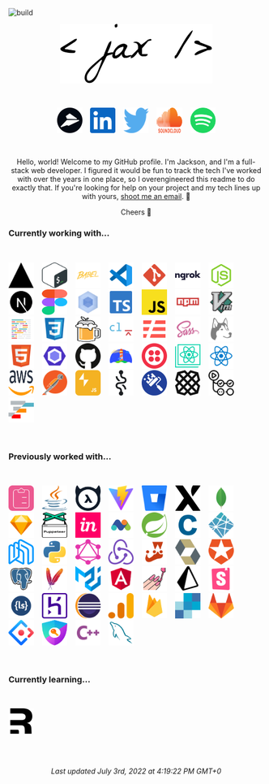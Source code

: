![build](https://github.com/jacksonblankenship/jacksonblankenship/actions/workflows/build.yml/badge.svg)<br/><p align=center><img src="./assets/_.svg" alt="Jackson Blankenship" width=300 /></p><br><p align=center><a href="https://flylance.com/"><img src="./assets/flylance.svg" alt="flylance" width=50 height=50 /></a>&nbsp;&nbsp;&nbsp;&nbsp;<a href="https://www.linkedin.com/in/jacksonblankenship/"><img src="./assets/linkedin.svg" alt="linkedin" width=50 height=50 /></a>&nbsp;&nbsp;&nbsp;&nbsp;<a href="https://twitter.com/env_jackson"><img src="./assets/twitter.svg" alt="twitter" width=50 height=50 /></a>&nbsp;&nbsp;&nbsp;&nbsp;<a href="https://soundcloud.com/jacksonblankenship"><img src="./assets/soundcloud.svg" alt="soundcloud" width=50 height=50 /></a>&nbsp;&nbsp;&nbsp;&nbsp;<a href="https://open.spotify.com/user/1240355717?si=Vf0XhUsDRnGYHza5j5STIQ"><img src="./assets/spotify.svg" alt="spotify" width=50 height=50 /></a></p><br><p align=center>Hello, world! Welcome to my GitHub profile. I'm Jackson, and I'm a full-stack web developer. I figured it would be fun to track the tech I've worked with over the years in one place, so I overengineered this readme to do exactly that. If you're looking for help on your project and my tech lines up with yours, <a href="mailto:jacksblan@gmail.com">shoot me an email</a>. 🚀</p><p align=center>Cheers 👋</p><h3>Currently working with...</h3><br><p ><a href="https://vercel.com/"><img src="./assets/vercel.svg" alt="vercel" width=50 height=50 /></a>&nbsp;&nbsp;&nbsp;&nbsp;<a href="https://en.wikipedia.org/wiki/Bash_(Unix_shell)"><img src="./assets/bash.svg" alt="bash" width=50 height=50 /></a>&nbsp;&nbsp;&nbsp;&nbsp;<a href="https://babeljs.io/"><img src="./assets/babel.svg" alt="babel" width=50 height=50 /></a>&nbsp;&nbsp;&nbsp;&nbsp;<a href="https://code.visualstudio.com/"><img src="./assets/vscode.svg" alt="vscode" width=50 height=50 /></a>&nbsp;&nbsp;&nbsp;&nbsp;<a href="https://git-scm.com/"><img src="./assets/git.svg" alt="git" width=50 height=50 /></a>&nbsp;&nbsp;&nbsp;&nbsp;<a href="https://ngrok.com/"><img src="./assets/ngrok.svg" alt="ngrok" width=50 height=50 /></a>&nbsp;&nbsp;&nbsp;&nbsp;<a href="https://nodejs.org/en/"><img src="./assets/node.svg" alt="node" width=50 height=50 /></a>&nbsp;&nbsp;&nbsp;&nbsp;<a href="https://nextjs.org/"><img src="./assets/next.svg" alt="next" width=50 height=50 /></a>&nbsp;&nbsp;&nbsp;&nbsp;<a href="https://www.figma.com/"><img src="./assets/figma.svg" alt="figma" width=50 height=50 /></a>&nbsp;&nbsp;&nbsp;&nbsp;<a href="https://webpack.js.org/"><img src="./assets/webpack.svg" alt="webpack" width=50 height=50 /></a>&nbsp;&nbsp;&nbsp;&nbsp;<a href="https://www.typescriptlang.org/"><img src="./assets/typescript.svg" alt="typescript" width=50 height=50 /></a>&nbsp;&nbsp;&nbsp;&nbsp;<a href="https://www.javascript.com/"><img src="./assets/javascript.svg" alt="javascript" width=50 height=50 /></a>&nbsp;&nbsp;&nbsp;&nbsp;<a href="https://www.npmjs.com/"><img src="./assets/npm.svg" alt="npm" width=50 height=50 /></a>&nbsp;&nbsp;&nbsp;&nbsp;<a href="https://en.wikipedia.org/wiki/Vim_(text_editor)"><img src="./assets/vim.svg" alt="vim" width=50 height=50 /></a>&nbsp;&nbsp;&nbsp;&nbsp;<a href="https://prettier.io/"><img src="./assets/prettier.svg" alt="prettier" width=50 height=50 /></a>&nbsp;&nbsp;&nbsp;&nbsp;<a href="https://en.wikipedia.org/wiki/CSS"><img src="./assets/css3.svg" alt="css3" width=50 height=50 /></a>&nbsp;&nbsp;&nbsp;&nbsp;<a href="https://brew.sh/"><img src="./assets/homebrew.svg" alt="homebrew" width=50 height=50 /></a>&nbsp;&nbsp;&nbsp;&nbsp;<a href="https://commitlint.js.org/"><img src="./assets/commitlint.svg" alt="commitlint" width=50 height=50 /></a>&nbsp;&nbsp;&nbsp;&nbsp;<a href="https://www.serverless.com/"><img src="./assets/serverless.svg" alt="serverless" width=50 height=50 /></a>&nbsp;&nbsp;&nbsp;&nbsp;<a href="https://sass-lang.com/"><img src="./assets/sass.svg" alt="sass" width=50 height=50 /></a>&nbsp;&nbsp;&nbsp;&nbsp;<a href="https://typicode.github.io/husky/"><img src="./assets/husky.svg" alt="husky" width=50 height=50 /></a>&nbsp;&nbsp;&nbsp;&nbsp;<a href="https://en.wikipedia.org/wiki/HTML5"><img src="./assets/html5.svg" alt="html5" width=50 height=50 /></a>&nbsp;&nbsp;&nbsp;&nbsp;<a href="https://eslint.org/"><img src="./assets/eslint.svg" alt="eslint" width=50 height=50 /></a>&nbsp;&nbsp;&nbsp;&nbsp;<a href="https://github.com/"><img src="./assets/github.svg" alt="github" width=50 height=50 /></a>&nbsp;&nbsp;&nbsp;&nbsp;<a href="https://web.dev/"><img src="./assets/lighthouse.svg" alt="lighthouse" width=50 height=50 /></a>&nbsp;&nbsp;&nbsp;&nbsp;<a href="https://www.twilio.com/"><img src="./assets/twilio.svg" alt="twilio" width=50 height=50 /></a>&nbsp;&nbsp;&nbsp;&nbsp;<a href="https://create-react-app.dev/"><img src="./assets/create-react-app.svg" alt="create-react-app" width=50 height=50 /></a>&nbsp;&nbsp;&nbsp;&nbsp;<a href="https://reactjs.org/"><img src="./assets/reactts.svg" alt="reactts" width=50 height=50 /></a>&nbsp;&nbsp;&nbsp;&nbsp;<a href="https://aws.amazon.com/"><img src="./assets/aws.svg" alt="aws" width=50 height=50 /></a>&nbsp;&nbsp;&nbsp;&nbsp;<a href="https://www.postman.com/"><img src="./assets/postman.svg" alt="postman" width=50 height=50 /></a>&nbsp;&nbsp;&nbsp;&nbsp;<a href="https://slack.dev/bolt-js"><img src="./assets/slack-bolt.svg" alt="slack-bolt" width=50 height=50 /></a>&nbsp;&nbsp;&nbsp;&nbsp;<a href="https://recoiljs.org/"><img src="./assets/recoil.svg" alt="recoil" width=50 height=50 /></a>&nbsp;&nbsp;&nbsp;&nbsp;<a href="https://www.whitesourcesoftware.com/free-developer-tools/renovate/"><img src="./assets/renovate.svg" alt="renovate" width=50 height=50 /></a>&nbsp;&nbsp;&nbsp;&nbsp;<a href="https://plaid.com/"><img src="./assets/plaid.svg" alt="plaid" width=50 height=50 /></a>&nbsp;&nbsp;&nbsp;&nbsp;<a href="https://github.com/features/actions"><img src="./assets/actions.svg" alt="actions" width=50 height=50 /></a>&nbsp;&nbsp;&nbsp;&nbsp;<a href="https://www.ag-grid.com/"><img src="./assets/ag-grid.svg" alt="ag-grid" width=50 height=50 /></a></p><br><h3>Previously worked with...</h3><br><p ><a href="https://react-hook-form.com/"><img src="./assets/react-hook-form.svg" alt="react-hook-form" width=50 height=50 /></a>&nbsp;&nbsp;&nbsp;&nbsp;<a href="https://en.wikipedia.org/wiki/Java_(programming_language)"><img src="./assets/java.svg" alt="java" width=50 height=50 /></a>&nbsp;&nbsp;&nbsp;&nbsp;<a href="https://hasura.io/"><img src="./assets/hasura.svg" alt="hasura" width=50 height=50 /></a>&nbsp;&nbsp;&nbsp;&nbsp;<a href="https://vitejs.dev/"><img src="./assets/vite.svg" alt="vite" width=50 height=50 /></a>&nbsp;&nbsp;&nbsp;&nbsp;<a href="https://bitbucket.org/product/"><img src="./assets/bitbucket.svg" alt="bitbucket" width=50 height=50 /></a>&nbsp;&nbsp;&nbsp;&nbsp;<a href="https://xstate.js.org/docs/"><img src="./assets/xstate.svg" alt="xstate" width=50 height=50 /></a>&nbsp;&nbsp;&nbsp;&nbsp;<a href="https://www.mongodb.com/"><img src="./assets/mongo.svg" alt="mongo" width=50 height=50 /></a>&nbsp;&nbsp;&nbsp;&nbsp;<a href="https://www.sketch.com/"><img src="./assets/sketch.svg" alt="sketch" width=50 height=50 /></a>&nbsp;&nbsp;&nbsp;&nbsp;<a href="https://pptr.dev/"><img src="./assets/puppeteer.svg" alt="puppeteer" width=50 height=50 /></a>&nbsp;&nbsp;&nbsp;&nbsp;<a href="https://www.invisionapp.com/"><img src="./assets/invision.svg" alt="invision" width=50 height=50 /></a>&nbsp;&nbsp;&nbsp;&nbsp;<a href="https://matomo.org/"><img src="./assets/matomo.svg" alt="matomo" width=50 height=50 /></a>&nbsp;&nbsp;&nbsp;&nbsp;<a href="https://spring.io/"><img src="./assets/spring.svg" alt="spring" width=50 height=50 /></a>&nbsp;&nbsp;&nbsp;&nbsp;<a href="https://en.wikipedia.org/wiki/C_(programming_language)"><img src="./assets/c.svg" alt="c" width=50 height=50 /></a>&nbsp;&nbsp;&nbsp;&nbsp;<a href="https://www.netlify.com/"><img src="./assets/netlify.svg" alt="netlify" width=50 height=50 /></a>&nbsp;&nbsp;&nbsp;&nbsp;<a href="https://nhost.io/"><img src="./assets/nhost.svg" alt="nhost" width=50 height=50 /></a>&nbsp;&nbsp;&nbsp;&nbsp;<a href="https://www.python.org/"><img src="./assets/python.svg" alt="python" width=50 height=50 /></a>&nbsp;&nbsp;&nbsp;&nbsp;<a href="https://graphql.org/"><img src="./assets/graphql.svg" alt="graphql" width=50 height=50 /></a>&nbsp;&nbsp;&nbsp;&nbsp;<a href="https://redux.js.org/"><img src="./assets/redux.svg" alt="redux" width=50 height=50 /></a>&nbsp;&nbsp;&nbsp;&nbsp;<a href="https://jestjs.io/"><img src="./assets/jest.svg" alt="jest" width=50 height=50 /></a>&nbsp;&nbsp;&nbsp;&nbsp;<a href="https://hibernate.org/"><img src="./assets/hibernate.svg" alt="hibernate" width=50 height=50 /></a>&nbsp;&nbsp;&nbsp;&nbsp;<a href="https://auth0.com/"><img src="./assets/auth0.svg" alt="auth0" width=50 height=50 /></a>&nbsp;&nbsp;&nbsp;&nbsp;<a href="https://www.postgresql.org/"><img src="./assets/postgresql.svg" alt="postgresql" width=50 height=50 /></a>&nbsp;&nbsp;&nbsp;&nbsp;<a href="https://maven.apache.org/"><img src="./assets/maven.svg" alt="maven" width=50 height=50 /></a>&nbsp;&nbsp;&nbsp;&nbsp;<a href="https://material-ui.com/"><img src="./assets/material-ui.svg" alt="material-ui" width=50 height=50 /></a>&nbsp;&nbsp;&nbsp;&nbsp;<a href="https://angular.io/"><img src="./assets/angular.svg" alt="angular" width=50 height=50 /></a>&nbsp;&nbsp;&nbsp;&nbsp;<a href="https://styled-components.com/"><img src="./assets/styled.svg" alt="styled" width=50 height=50 /></a>&nbsp;&nbsp;&nbsp;&nbsp;<a href="https://www.prisma.io/"><img src="./assets/prisma.svg" alt="prisma" width=50 height=50 /></a>&nbsp;&nbsp;&nbsp;&nbsp;<a href="https://storybook.js.org/"><img src="./assets/storybook.svg" alt="storybook" width=50 height=50 /></a>&nbsp;&nbsp;&nbsp;&nbsp;<a href="http://lesscss.org/"><img src="./assets/less.svg" alt="less" width=50 height=50 /></a>&nbsp;&nbsp;&nbsp;&nbsp;<a href="https://www.heroku.com/"><img src="./assets/heroku.svg" alt="heroku" width=50 height=50 /></a>&nbsp;&nbsp;&nbsp;&nbsp;<a href="https://www.eclipse.org/downloads/"><img src="./assets/eclipse.svg" alt="eclipse" width=50 height=50 /></a>&nbsp;&nbsp;&nbsp;&nbsp;<a href="https://analytics.google.com/"><img src="./assets/analytics.svg" alt="analytics" width=50 height=50 /></a>&nbsp;&nbsp;&nbsp;&nbsp;<a href="https://firebase.google.com/"><img src="./assets/firebase.svg" alt="firebase" width=50 height=50 /></a>&nbsp;&nbsp;&nbsp;&nbsp;<a href="https://sendgrid.com/"><img src="./assets/sendgrid.svg" alt="sendgrid" width=50 height=50 /></a>&nbsp;&nbsp;&nbsp;&nbsp;<a href="https://about.gitlab.com/"><img src="./assets/gitlab.svg" alt="gitlab" width=50 height=50 /></a>&nbsp;&nbsp;&nbsp;&nbsp;<a href="https://ant.design/"><img src="./assets/ant.svg" alt="ant" width=50 height=50 /></a>&nbsp;&nbsp;&nbsp;&nbsp;<a href="https://next-auth.js.org/"><img src="./assets/next-auth.svg" alt="next-auth" width=50 height=50 /></a>&nbsp;&nbsp;&nbsp;&nbsp;<a href="https://en.wikipedia.org/wiki/C%2B%2B"><img src="./assets/cpp.svg" alt="cpp" width=50 height=50 /></a>&nbsp;&nbsp;&nbsp;&nbsp;<a href="https://www.mysql.com/"><img src="./assets/mysql.svg" alt="mysql" width=50 height=50 /></a></p><br><h3>Currently learning...</h3><br><p ><a href="https://remix.run/"><img src="./assets/remix.svg" alt="remix" width=50 height=50 /></a></p><br><br><p align=center><i>Last updated July 3rd, 2022 at 4:19:22 PM GMT+0</i></p>